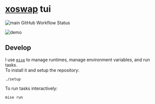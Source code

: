 # [xoswap](https://www.xoswap.com) tui

![main GitHub Workflow Status](https://img.shields.io/github/actions/workflow/status/sripwoud/rust-template/main.yml?branch=main&label=main)

![demo](https://github.com/user-attachments/assets/ee7fa249-838e-4080-a7af-22793910e97c)


## Develop

I use [`mise`](https://mise.jdx.dev) to manage runtimes, manage environment variables, and run tasks.\
To install it and setup the repository:

```commandline
./setup
```

To run tasks interactively:

```commandline
mise run
```

